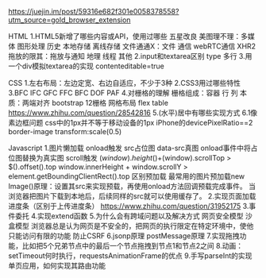 https://juejin.im/post/59316e682f301e0058378558?utm_source=gold_browser_extension

HTML
1.HTML5新增了哪些内容或API，使用过哪些
五星改良
美图理不理：多媒体 图形处理 历史 本地存储 离线存储
文件通通X：文件 通信 webRTC通信 XHR2
拖放的限其：拖放与通知 地理 线程 其他
2.input和textarea区别
type
多行
3.用一个div模拟textarea的实现
contenteditable=true


CSS
1.左右布局：左边定宽、右边自适应，不少于3种
2.CSS3用过哪些特性
3.BFC IFC GFC FFC
BFC DOF PAF
4.对栅格的理解
栅格组成：容器 行 列
本质：两端对齐
bootstrap 12栅格
网格布局 flex table
https://www.zhihu.com/question/28542816
5.(水平)居中有哪些实现方式
6.1像素边框问题
css中的1px并不等于移动设备的1px
iPhone的devicePixelRatio==2
border-image
transform:scale(0.5)


Javascript
1.图片懒加载
onload触发
src占位图 data-src真图 onload事件中将占位图替换为真实图
scroll触发
$(window).height()+$(window).scrollTop > $().offset().top
window.innerHeight + window.scrollY > element.getBoundingClientRect().top
区别预加载
最常用的图片预加载new Image()原理：设置其src来实现预载，再使用onload方法回调预载完成事件。
当浏览器把图片下载到本地后，后续同样的src就可以使用缓存了。
2.实现页面加载进度条（区别于上传进度条）
https://www.zhihu.com/question/31952175
3.事件委托
4.实现extend函数
5.为什么会有跨域问题以及解决方式
网页安全模型 沙盒模型
浏览器总是认为网页是不安全的，把网页的执行限定在特定环境中，使他只能访问有限的功能
防止CSRF
6.jsonp原理 postMessage原理
7.实现拖拽功能，比如把5个兄弟节点中的最后一个节点拖拽到节点1和节点2之间
8.动画：setTimeout何时执行，requestsAnimationFrame的优点
9.手写parseInt的实现
单页应用，如何实现其路由功能